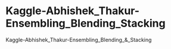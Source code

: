 # Kaggle-Abhishek_Thakur-Ensembling_Blending_Stacking
Kaggle-Abhishek_Thakur-Ensembling_Blending_&amp;_Stacking
